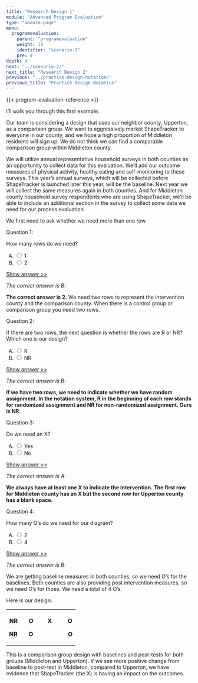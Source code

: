 ```yaml
---
title: "Research Design 1"
module: "Advanced Program Evaluation"
type: "module-page"
menu:
  programevaluation:
    parent: "programevaluation"
    weight: 18
    identifier: "scenario-1"
    pre: 4
depth: 4
next: "../scenario-2/"
next_title: "Research Design 2"
previous: "../practice-design-notation/"
previous_title: "Practice Design Notation"
---
```

<div class="programevaluation"><form method="post" action=".">

{{< program-evaluation-reference >}}

<div class="pageblock"><p>I’ll walk you through this first example.</p>
<p>Our team is considering a design that uses our neighbor county, Upperton, as a comparison group. We want to aggressively market ShapeTracker to everyone in our county, and we hope a high proportion of Middleton residents will sign up. We do not think we can find a comparable comparison group within Middleton county. </p>
<p>We will utilize annual representative household surveys in both counties as an opportunity to collect data for this evaluation. We’ll add our outcome measures of physical activity, healthy eating and self-monitoring to these surveys. This year’s annual surveys, which will be collected before ShapeTracker is launched later this year, will be the baseline. Next year we will collect the same measures again in both counties. And for Middleton county household survey respondents who are using ShapeTracker, we’ll be able to include an additional section in the survey to collect some data we need for our process evaluation.</p>
</div><div class="pageblock"><div class="cases">
<p>We first need to ask whether we need more than one row. </p>
<div class="casetitle">
    Question 1:
  </div>
<div class="casecontent">
<div class="casequestion">
<p>How many rows do we need? </p>
<form id="form-86" method="post">
<!-- go through each question type, note that only the
        rhetorical and matching blocks have form tags -->
<!-- -->
<ol type="A"><!-- Think this is done... -->
<li>
<div class="answer-value">
<input name="question86" type="radio" value="1">
                    1
                  </div>
</li>
<li>
<div class="answer-value">
<input name="question86" type="radio" value="2">
                    2
                  </div>
</li>
</ol>
<!-- -->
<!-- -->
<!-- adding show answer block for feedback here -->
<!-- end show answer block for feedback here -->
<!-- -->
<!-- -->
<!-- -->
</form>
<!-- -->
</div>
<!-- we want to show the answer no matter what -->
<!-- might be easier to edit question types
    directly since we show answer no matter what -->
<!-- -->
<!-- -->
<div class="casesanswerdisplay">
<a class="moretoggle" href="#q86">Show answer >></a>
<div class="toggleable" id="q86">
<p>
<i>The correct answer is B:</i>
</p><p><strong>The correct answer is 2.</strong> We need two rows to represent the intervention county and the comparison county. When there is a control group or comparison group you need two rows.</p>
</div>
</div>
</div>
</div>

<div class="cases">
<div class="casetitle">
    Question 2:
  </div>
<div class="casecontent">
<div class="casequestion">
<p>If there are two rows, the next question is whether the rows are R or NR? Which one is our design? </p>
<form id="form-87" method="post">
<!-- go through each question type, note that only the
        rhetorical and matching blocks have form tags -->
<!-- -->
<ol type="A"><!-- Think this is done... -->
<li>
<div class="answer-value">
<input name="question87" type="radio" value="R">
                    R
                  </div>
</li>
<li>
<div class="answer-value">
<input name="question87" type="radio" value="NR">
                    NR
                  </div>
</li>
</ol>
<!-- -->
<!-- -->
<!-- adding show answer block for feedback here -->
<!-- end show answer block for feedback here -->
<!-- -->
<!-- -->
<!-- -->
</form>
<!-- -->
</div>
<!-- we want to show the answer no matter what -->
<!-- might be easier to edit question types
    directly since we show answer no matter what -->
<!-- -->
<!-- -->
<div class="casesanswerdisplay">
<a class="moretoggle" href="#q87">Show answer >></a>
<div class="toggleable" id="q87">
<p>
<i>The correct answer is B:</i>
</p><p><strong>If we have two rows, we need to indicate whether we have random assignment. In the notation system, R in the beginning of each row stands for randomized assignment and NR for non-randomized assignment. Ours is NR.</strong></p>
</div>
</div>
</div>
</div>

<div class="cases">
<div class="casetitle">
    Question 3:
  </div>
<div class="casecontent">
<div class="casequestion">
<p>Do we need an X?</p>
<form id="form-88" method="post">
<!-- go through each question type, note that only the
        rhetorical and matching blocks have form tags -->
<!-- -->
<ol type="A"><!-- Think this is done... -->
<li>
<div class="answer-value">
<input name="question88" type="radio" value="Yes">
                    Yes
                  </div>
</li>
<li>
<div class="answer-value">
<input name="question88" type="radio" value="No">
                    No
                  </div>
</li>
</ol>
<!-- -->
<!-- -->
<!-- adding show answer block for feedback here -->
<!-- end show answer block for feedback here -->
<!-- -->
<!-- -->
<!-- -->
</form>
<!-- -->
</div>
<!-- we want to show the answer no matter what -->
<!-- might be easier to edit question types
    directly since we show answer no matter what -->
<!-- -->
<!-- -->
<div class="casesanswerdisplay">
<a class="moretoggle" href="#q88">Show answer >></a>
<div class="toggleable" id="q88">
<p>
<i>The correct answer is A:</i>
</p><p><strong>We always have at least one X to indicate the intervention. The first row for Middleton county has an X but the second row for Upperton county has a blank space.</strong></p>
</div>
</div>
</div>
</div>

<div class="cases">
<div class="casetitle">
    Question 4:
  </div>
<div class="casecontent">
<div class="casequestion">
<p>How many O’s do we need for our diagram?</p>
<form id="form-89" method="post">
<!-- go through each question type, note that only the
        rhetorical and matching blocks have form tags -->
<!-- -->
<ol type="A"><!-- Think this is done... -->
<li>
<div class="answer-value">
<input name="question89" type="radio" value="2">
                    2
                  </div>
</li>
<li>
<div class="answer-value">
<input name="question89" type="radio" value="4">
                    4
                  </div>
</li>
</ol>
<!-- -->
<!-- -->
<!-- adding show answer block for feedback here -->
<!-- end show answer block for feedback here -->
<!-- -->
<!-- -->
<!-- -->
</form>
<!-- -->
</div>
<!-- we want to show the answer no matter what -->
<!-- might be easier to edit question types
    directly since we show answer no matter what -->
<!-- -->
<!-- -->
<div class="casesanswerdisplay">
<a class="moretoggle" href="#q89">Show answer >></a>
<div class="toggleable" id="q89">
<p>
<i>The correct answer is B:</i>
</p><p>We are getting baseline measures in both counties, so we need O’s for the baselines. Both counties are also providing post intervention measures, so we need O’s for those. We need a total of 4 O’s.</p>
</div>
</div>
</div>
</div>


</div><div class="pageblock"><p>Here is our design:</p>
</div><div class="pageblock"><table align="center" width="100%">
<tr>
<th class="th1">
<p align="center"><strong>NR       O         X          O</strong></p>
<p align="center"><strong>NR       O                      O</strong></p></th>
</tr>
</table>
</div><div class="pageblock"><p>This is a comparison group design with baselines and post-tests for both groups (Middleton and Upperton). If we see more positive change from baseline to post-test in Middleton, compared to Upperton, we have evidence that ShapeTracker (the X) is having an impact on the outcomes.</p>
</div></form></div>